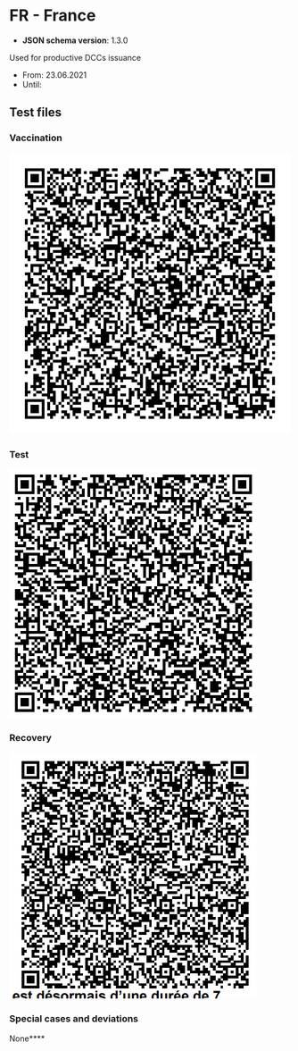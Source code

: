 # FR - France

* **JSON schema version**: 1.3.0

Used for productive DCCs issuance
* From: 23.06.2021
* Until:

## Test files

### Vaccination

![VAC](VAC.png)

### Test

![TEST](TEST.png)

### Recovery

![REC](REC.png)

### Special cases and deviations
None****
